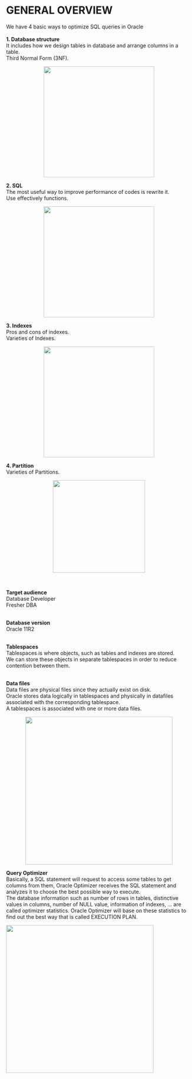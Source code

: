 # GENERAL OVERVIEW
We have 4 basic ways to optimize SQL queries in Oracle<br />
<br/>
  **1. Database structure**<br />
  It includes how we design tables in database and arrange columns in a table.<br />
  Third Normal Form (3NF).<br />
  <p align="center"><img src="https://i.imgur.com/4sUYVxO.png" width="300" ></p>
  
  
  **2. SQL**<br />
  The most useful way to improve performance of codes is rewrite it.<br />
  Use effectively functions.<br />
  <p align="center"><img src="https://i.imgur.com/sKjm9pl.png" width="300"></p>
  
  
  **3. Indexes**<br />
  Pros and cons of indexes.<br />
  Varieties of Indexes.<br />
  <p align="center"><img src="https://i.imgur.com/m4TbsGN.png" width="300"></p>

  
  **4. Partition**<br />
  Varieties of Partitions.<br />
  <p align="center"><img src="https://i.imgur.com/DBNRC0T.png" width="250"></p>
<br/>

**Target audience**<br />
Database Developer<br />
Fresher DBA<br />
<br/>

**Database version**<br />
Oracle 11R2<br />
<br/>

**Tablespaces**<br />
Tablespaces is where objects, such as tables and indexes are stored.<br />
We can store these objects in separate tablespaces in order to reduce contention between them.<br />
<br/>

**Data files**<br />
Data files are physical files since they actually exist on disk.<br />
Oracle stores data logically in tablespaces and physically in datafiles associated with the corresponding tablespace.<br />
A tablespaces is associated with one or more data files.<br />
<p align="center"><img src="![](https://i.imgur.com/hdxlCvc.png)" width="400"></p>

**Query Optimizer**<br />
Basically, a SQL statement will request to access some tables to get columns from them, Oracle Optimizer receives the SQL statement and analyzes it to choose the best possible way to execute.<br />
The database information such as number of rows in tables, distinctive values in columns, number of NULL value, information of indexes, ... are called optimizer statistics. Oracle Optimizer will base on these statistics to find out the best way that is called EXECUTION PLAN.<br />

<img src="![](https://i.imgur.com/Cnwi6Uv.png)" width="400">


